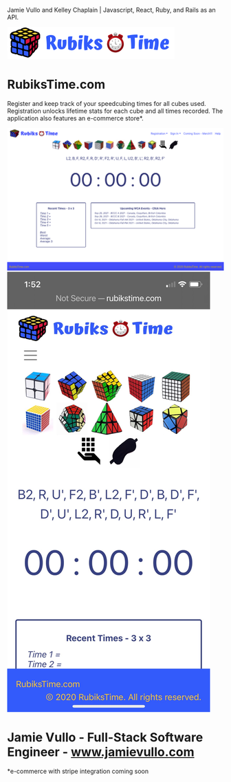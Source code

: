 Jamie Vullo and Kelley Chaplain | Javascript, React, Ruby, and Rails as an API.

<img src='rubikstimetrackerlogo3.png' alt='' style='zoom:50%;'>

# RubiksTime.com
Register and keep track of your speedcubing times for all cubes used. Registration unlocks lifetime stats for each cube and all times recorded. The application also features an e-commerce store*.  

<img src='RubiksTimeLive.png'/>
<img src='RubiksTimeMobile.jpeg'/>

# Jamie Vullo - Full-Stack Software Engineer - www.jamievullo.com

*e-commerce with stripe integration coming soon
